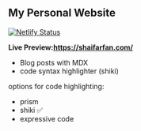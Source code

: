 ## My Personal Website

[![Netlify Status](https://api.netlify.com/api/v1/badges/f9b17dbc-599b-4bd3-9092-e34c8616da43/deploy-status)](https://app.netlify.com/sites/shaifarfan/deploys)

**Live Preview:https://shaifarfan.com/**

- Blog posts with MDX
- code syntax highlighter (shiki)

options for code highlighting:

- prism
- shiki ✅
- expressive code

